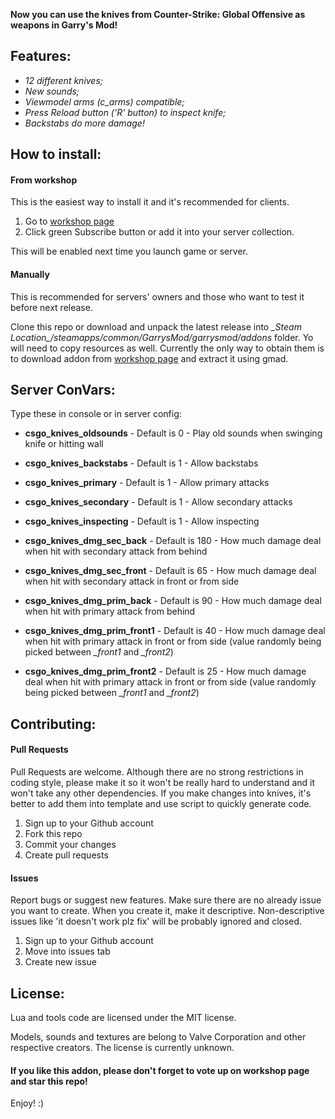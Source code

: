 **Now you can use the knives from Counter-Strike: Global Offensive as weapons in Garry's Mod!**

## Features:
- *12 different knives;*
- *New sounds;*
- *Viewmodel arms (c_arms) compatible;*
- *Press Reload button ('R' button) to inspect knife;*
- *Backstabs do more damage!*

## How to install:

#### From workshop
This is the easiest way to install it and it's recommended for clients.

1. Go to [workshop page](https://steamcommunity.com/sharedfiles/filedetails/?id=506283460)
2. Click green Subscribe button or add it into your server collection.

This will be enabled next time you launch game or server.

#### Manually
This is recommended for servers' owners and those who want to test it before next release.

Clone this repo or download and unpack the latest release into *\_Steam Location\_/steamapps/common/GarrysMod/garrysmod/addons* folder. Yo will need to copy resources as well. Currently the only way to obtain them is to download addon from [workshop page](https://steamcommunity.com/sharedfiles/filedetails/?id=506283460) and extract it using gmad.

## Server ConVars:
Type these in console or in server config:
- **csgo_knives_oldsounds** - Default is 0 - Play old sounds when swinging knife or hitting wall
- **csgo_knives_backstabs** - Default is 1 - Allow backstabs
- **csgo_knives_primary** - Default is 1 - Allow primary attacks
- **csgo_knives_secondary** - Default is 1 - Allow secondary attacks
- **csgo_knives_inspecting** - Default is 1 - Allow inspecting

- **csgo_knives_dmg_sec_back** - Default is 180 - How much damage deal when hit with secondary attack from behind
- **csgo_knives_dmg_sec_front** - Default is 65 - How much damage deal when hit with secondary attack in front or from side
- **csgo_knives_dmg_prim_back** - Default is 90 - How much damage deal when hit with primary attack from behind
- **csgo_knives_dmg_prim_front1** - Default is 40 - How much damage deal when hit with primary attack in front or from side (value randomly being picked between *\_front1* and *\_front2*)
- **csgo_knives_dmg_prim_front2** - Default is 25 - How much damage deal when hit with primary attack in front or from side (value randomly being picked between *\_front1* and *\_front2*)

## Contributing:

#### Pull Requests
Pull Requests are welcome. Although there are no strong restrictions in coding style, please make it so it won't be really hard to understand and it won't take any other dependencies. If you make changes into knives, it's better to add them into template and use script to quickly generate code.
1. Sign up to your Github account
2. Fork this repo
3. Commit your changes
4. Create pull requests

#### Issues
Report bugs or suggest new features. Make sure there are no already issue you want to create. When you create it, make it descriptive. Non-descriptive issues like 'it doesn't work plz fix' will be probably ignored and closed.
1. Sign up to your Github account
2. Move into issues tab
3. Create new issue

## License:
Lua and tools code are licensed under the MIT license.

Models, sounds and textures are belong to Valve Corporation and other respective creators. The license is currently unknown.

#### If you like this addon, please don't forget to vote up on workshop page and star this repo!
Enjoy! :)